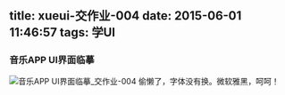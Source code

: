 title: xueui-交作业-004
date: 2015-06-01 11:46:57
tags: 学UI
---
### 音乐APP UI界面临摹
![音乐APP UI界面临摹_交作业-004](http://ww3.sinaimg.cn/large/7f9cca5dtw1esoftawftij20ku1120zc.jpg)
偷懒了，字体没有换。微软雅黑，呵呵！

